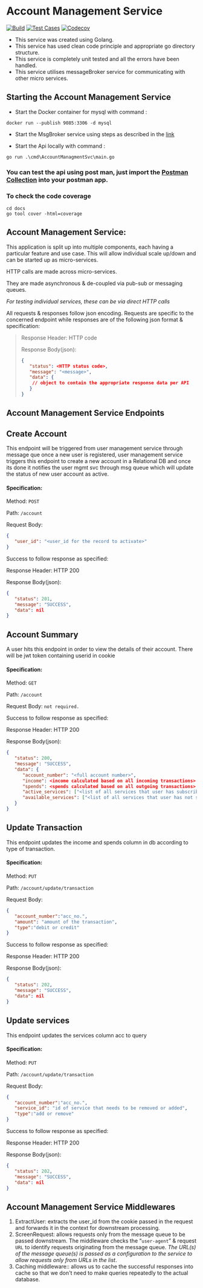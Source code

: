 # Account Management Service

[![Build](https://github.com/vatsal278/AccountManagmentSvc/actions/workflows/build.yml/badge.svg)](https://github.com/vatsal278/AccountManagmentSvc/actions/workflows/build.yml) [![Test Cases](https://github.com/vatsal278/AccountManagmentSvc/actions/workflows/test.yml/badge.svg)](https://github.com/vatsal278/AccountManagmentSvc/actions/workflows/test.yml) [![Codecov](https://codecov.io/gh/vatsal278/AccountManagmentSvc/branch/master/graph/badge.svg)](https://codecov.io/gh/vatsal278/AccountManagmentSvc)

* This service was created using Golang.
* This service has used clean code principle and appropriate go directory structure.
* This service is completely unit tested and all the errors have been handled.
* This service utilises messageBroker service for communicating with other micro services.

## Starting the Account Management Service

* Start the Docker container for mysql with command :
```
docker run --publish 9085:3306 -d mysql
```
* Start the MsgBroker service using steps as described in the [link](https://github.com/vatsal278/msgbroker)


* Start the Api locally with command :
```
go run .\cmd\AccountManagmentSvc\main.go
```
### You can test the api using post man, just import the [Postman Collection](./docs/accountmgmtSvc.postman_collection.json) into your postman app.
### To check the code coverage
```
cd docs
go tool cover -html=coverage
```
## Account Management Service:

This application is split up into multiple components, each having a particular feature and use case. This will allow individual scale up/down and can be started up as micro-services.

HTTP calls are made across micro-services.

They are made asynchronous & de-coupled via pub-sub or messaging queues.

*For testing individual services, these can be via direct HTTP calls*


All requests & responses follow json encoding.
Requests are specific to the concerned endpoint while responses are of the following json format & specification:
>
>    Response Header: HTTP code
>
>    Response Body(json):
>    ```json
>    {
>       "status": <HTTP status code>,
>       "message": "<message>",
>       "data": {
>        // object to contain the appropriate response data per API
>       }
>    }
>    ```

## Account Management Service Endpoints

## Create Account
This endpoint will be triggered from user management service through message que once a new user is registered, user management service triggers this endpoint to create a new account in a Relational DB and once its done it notifies the user mgmt svc through msg queue which will update the status of new user account as active.
#### Specification:
Method: `POST`

Path: `/account`

Request Body:
```json
{
   "user_id": "<user_id for the record to activate>"
}
```

Success to follow response as specified:

Response Header: HTTP 200

Response Body(json):
```json
{
   "status": 201,
   "message": "SUCCESS",
   "data": nil
}
```

## Account Summary
A user hits this endpoint in order to view the details of their account.
There will be jwt token containing userid in cookie
#### Specification:
Method: `GET`

Path: `/account`

Request Body: `not required.`

Success to follow response as specified:

Response Header: HTTP 200

Response Body(json):
```json
{
   "status": 200,
   "message": "SUCCESS",
   "data": {
      "account_number": "<full account number>",
      "income": <income calculated based on all incoming transactions> as float>,
      "spends": <spends calculated based on all outgoing transactions> as float>,
      "active_services": ["<list of all services that user has subscribed to>"],
      "available_services": ["<list of all services that user has not subscribed to but are available for subscription>"]
   }
}
```

## Update Transaction
This endpoint updates the income and spends column in db according to type of transaction.
#### Specification:
Method: `PUT`

Path: `/account/update/transaction`

Request Body:
```json
{
   "account_number":"acc_no.",
   "amount": "amount of the transaction",
   "type":"debit or credit"
}
```

Success to follow response as specified:

Response Header: HTTP 200

Response Body(json):
```json
{
   "status": 202,
   "message": "SUCCESS",
   "data": nil
}
```

## Update services
This endpoint updates the services column acc to query
#### Specification:
Method: `PUT`

Path: `/account/update/transaction`

Request Body:
```json
{
   "account_number":"acc_no.",
   "service_id": "id of service that needs to be removed or added",
   "type":"add or remove"
}
```

Success to follow response as specified:

Response Header: HTTP 200

Response Body(json):
```json
{
   "status": 202,
   "message": "SUCCESS",
   "data": nil
}
```

## Account Management Service Middlewares

1. ExtractUser: extracts the user_id from the cookie passed in the request and forwards it in the context for downstream processing.
2. ScreenRequest: allows requests only from the message queue to be passed downstream. The middleware checks the “`user-agent`” & request `URL` to identify requests originating from the message queue.
   *The URL(s) of the message queue(s) is passed as a configuration to the service to allow requests only from URLs in the list*.
3. Caching middleware:: allows us to cache the successful responses into cache so that we don't need to make queries repeatedly to the actual database.
